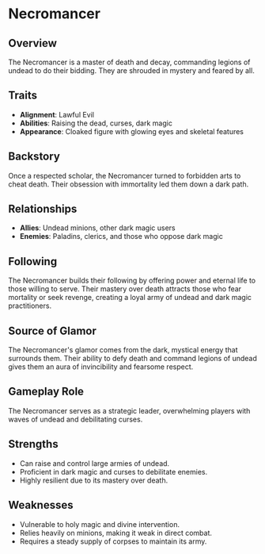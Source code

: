 # Necromancer

## Overview
The Necromancer is a master of death and decay, commanding legions of undead to do their bidding. They are shrouded in mystery and feared by all.

## Traits
- **Alignment**: Lawful Evil
- **Abilities**: Raising the dead, curses, dark magic
- **Appearance**: Cloaked figure with glowing eyes and skeletal features

## Backstory
Once a respected scholar, the Necromancer turned to forbidden arts to cheat death. Their obsession with immortality led them down a dark path.

## Relationships
- **Allies**: Undead minions, other dark magic users
- **Enemies**: Paladins, clerics, and those who oppose dark magic

## Following
The Necromancer builds their following by offering power and eternal life to those willing to serve. Their mastery over death attracts those who fear mortality or seek revenge, creating a loyal army of undead and dark magic practitioners.

## Source of Glamor
The Necromancer's glamor comes from the dark, mystical energy that surrounds them. Their ability to defy death and command legions of undead gives them an aura of invincibility and fearsome respect.

## Gameplay Role
The Necromancer serves as a strategic leader, overwhelming players with waves of undead and debilitating curses.

## Strengths
- Can raise and control large armies of undead.
- Proficient in dark magic and curses to debilitate enemies.
- Highly resilient due to its mastery over death.

## Weaknesses
- Vulnerable to holy magic and divine intervention.
- Relies heavily on minions, making it weak in direct combat.
- Requires a steady supply of corpses to maintain its army.